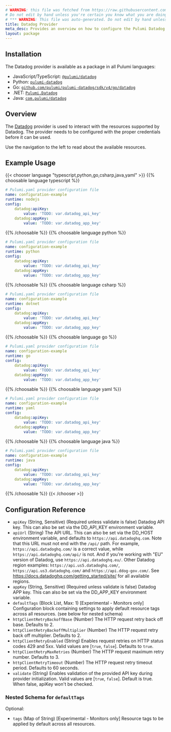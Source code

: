 ```yaml
---
# WARNING: this file was fetched from https://raw.githubusercontent.com/pulumi/pulumi-datadog/v4.42.0/docs/_index.md
# Do not edit by hand unless you're certain you know what you are doing!
# *** WARNING: This file was auto-generated. Do not edit by hand unless you're certain you know what you are doing! ***
title: Datadog Provider
meta_desc: Provides an overview on how to configure the Pulumi Datadog provider.
layout: package
---
```

## Installation

The Datadog provider is available as a package in all Pulumi languages:

* JavaScript/TypeScript: [`@pulumi/datadog`](https://www.npmjs.com/package/@pulumi/datadog)
* Python: [`pulumi-datadog`](https://pypi.org/project/pulumi-datadog/)
* Go: [`github.com/pulumi/pulumi-datadog/sdk/v4/go/datadog`](https://github.com/pulumi/pulumi-datadog)
* .NET: [`Pulumi.Datadog`](https://www.nuget.org/packages/Pulumi.Datadog)
* Java: [`com.pulumi/datadog`](https://central.sonatype.com/artifact/com.pulumi/datadog)
## Overview

The [Datadog](https://www.datadoghq.com) provider is used to interact with the resources supported by Datadog. The provider needs to be configured with the proper credentials before it can be used. 

Use the navigation to the left to read about the available resources.
## Example Usage

{{< chooser language "typescript,python,go,csharp,java,yaml" >}}
{{% choosable language typescript %}}
```yaml
# Pulumi.yaml provider configuration file
name: configuration-example
runtime: nodejs
config:
    datadog:apiKey:
        value: 'TODO: var.datadog_api_key'
    datadog:appKey:
        value: 'TODO: var.datadog_app_key'

```

{{% /choosable %}}
{{% choosable language python %}}
```yaml
# Pulumi.yaml provider configuration file
name: configuration-example
runtime: python
config:
    datadog:apiKey:
        value: 'TODO: var.datadog_api_key'
    datadog:appKey:
        value: 'TODO: var.datadog_app_key'

```

{{% /choosable %}}
{{% choosable language csharp %}}
```yaml
# Pulumi.yaml provider configuration file
name: configuration-example
runtime: dotnet
config:
    datadog:apiKey:
        value: 'TODO: var.datadog_api_key'
    datadog:appKey:
        value: 'TODO: var.datadog_app_key'

```

{{% /choosable %}}
{{% choosable language go %}}
```yaml
# Pulumi.yaml provider configuration file
name: configuration-example
runtime: go
config:
    datadog:apiKey:
        value: 'TODO: var.datadog_api_key'
    datadog:appKey:
        value: 'TODO: var.datadog_app_key'

```

{{% /choosable %}}
{{% choosable language yaml %}}
```yaml
# Pulumi.yaml provider configuration file
name: configuration-example
runtime: yaml
config:
    datadog:apiKey:
        value: 'TODO: var.datadog_api_key'
    datadog:appKey:
        value: 'TODO: var.datadog_app_key'

```

{{% /choosable %}}
{{% choosable language java %}}
```yaml
# Pulumi.yaml provider configuration file
name: configuration-example
runtime: java
config:
    datadog:apiKey:
        value: 'TODO: var.datadog_api_key'
    datadog:appKey:
        value: 'TODO: var.datadog_app_key'

```

{{% /choosable %}}
{{< /chooser >}}
## Configuration Reference

- `apiKey` (String, Sensitive) (Required unless validate is false) Datadog API key. This can also be set via the DD_API_KEY environment variable.
- `apiUrl` (String) The API URL. This can also be set via the DD_HOST environment variable, and defaults to `https://api.datadoghq.com`. Note that this URL must not end with the `/api/` path. For example, `https://api.datadoghq.com/` is a correct value, while `https://api.datadoghq.com/api/` is not. And if you're working with "EU" version of Datadog, use `https://api.datadoghq.eu/`. Other Datadog region examples: `https://api.us5.datadoghq.com/`, `https://api.us3.datadoghq.com/` and `https://api.ddog-gov.com/`. See <https://docs.datadoghq.com/getting_started/site/> for all available regions.
- `appKey` (String, Sensitive) (Required unless validate is false) Datadog APP key. This can also be set via the DD_APP_KEY environment variable.
- `defaultTags` (Block List, Max: 1) [Experimental - Monitors only] Configuration block containing settings to apply default resource tags across all resources. (see below for nested schema)
- `httpClientRetryBackoffBase` (Number) The HTTP request retry back off base. Defaults to 2.
- `httpClientRetryBackoffMultiplier` (Number) The HTTP request retry back off multiplier. Defaults to 2.
- `httpClientRetryEnabled` (String) Enables request retries on HTTP status codes 429 and 5xx. Valid values are [`true`, `false`]. Defaults to `true`.
- `httpClientRetryMaxRetries` (Number) The HTTP request maximum retry number. Defaults to 3.
- `httpClientRetryTimeout` (Number) The HTTP request retry timeout period. Defaults to 60 seconds.
- `validate` (String) Enables validation of the provided API key during provider initialization. Valid values are [`true`, `false`]. Default is true. When false, apiKey won't be checked.

<a id="nestedblock--default_tags"></a>
### Nested Schema for `defaultTags`

Optional:

- `tags` (Map of String) [Experimental - Monitors only] Resource tags to be applied by default across all resources.